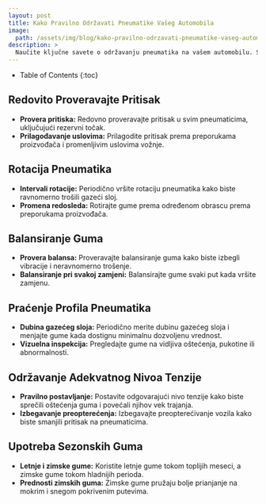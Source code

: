 ```yaml
---
layout: post
title: Kako Pravilno Održavati Pneumatike Vašeg Automobila
image: 
  path: /assets/img/blog/kako-pravilno-odrzavati-pneumatike-vaseg-automobila_pranje-auta-ba.png
description: >
  Naučite ključne savete o održavanju pneumatika na vašem automobilu. Saznajte kako produžiti vek trajanja guma i osigurati sigurnu vožnju.
---
```



- Table of Contents
{:toc}


## Redovito Proveravajte Pritisak

- **Provera pritiska:** Redovno proveravajte pritisak u svim pneumaticima, uključujući rezervni točak.
- **Prilagođavanje uslovima:** Prilagodite pritisak prema preporukama proizvođača i promenljivim uslovima vožnje.

## Rotacija Pneumatika

- **Intervali rotacije:** Periodično vršite rotaciju pneumatika kako biste ravnomerno trošili gazeći sloj.
- **Promena redosleda:** Rotirajte gume prema određenom obrascu prema preporukama proizvođača.

## Balansiranje Guma

- **Provera balansa:** Proveravajte balansiranje guma kako biste izbegli vibracije i neravnomerno trošenje.
- **Balansiranje pri svakoj zamjeni:** Balansirajte gume svaki put kada vršite zamjenu.

## Praćenje Profila Pneumatika

- **Dubina gazećeg sloja:** Periodično merite dubinu gazećeg sloja i menjajte gume kada dostignu minimalnu dozvoljenu vrednost.
- **Vizuelna inspekcija:** Pregledajte gume na vidljiva oštećenja, pukotine ili abnormalnosti.

## Održavanje Adekvatnog Nivoa Tenzije

- **Pravilno postavljanje:** Postavite odgovarajući nivo tenzije kako biste sprečili oštećenja guma i povećali njihov vek trajanja.
- **Izbegavanje preopterećenja:** Izbegavajte preopterećivanje vozila kako biste smanjili pritisak na pneumaticima.

## Upotreba Sezonskih Guma

- **Letnje i zimske gume:** Koristite letnje gume tokom toplijih meseci, a zimske gume tokom hladnijih perioda.
- **Prednosti zimskih guma:** Zimske gume pružaju bolje prianjanje na mokrim i snegom pokrivenim putevima.
